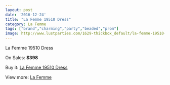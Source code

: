 ```yaml
---
layout: post
date: '2016-12-24'
title: "La Femme 19510 Dress"
category: La Femme
tags: ["brand","charming","party","beaded","prom"]
image: http://www.lustparties.com/1629-thickbox_default/la-femme-19510-dress.jpg
---
```

La Femme 19510 Dress

On Sales: **$398**
<a href="https://www.lustparties.com/en/la-femme/529-la-femme-19510-dress.html"><amp-img layout="responsive" width="600" height="600" src="//www.lustparties.com/1629-thickbox_default/la-femme-19510-dress.jpg" alt="La Femme 19510 Dress 0" /></a>
<a href="https://www.lustparties.com/en/la-femme/529-la-femme-19510-dress.html"><amp-img layout="responsive" width="600" height="600" src="//www.lustparties.com/1630-thickbox_default/la-femme-19510-dress.jpg" alt="La Femme 19510 Dress 1" /></a>

Buy it: [La Femme 19510 Dress](https://www.lustparties.com/en/la-femme/529-la-femme-19510-dress.html "La Femme 19510 Dress")

View more: [La Femme](https://www.lustparties.com/en/4-la-femme "La Femme")